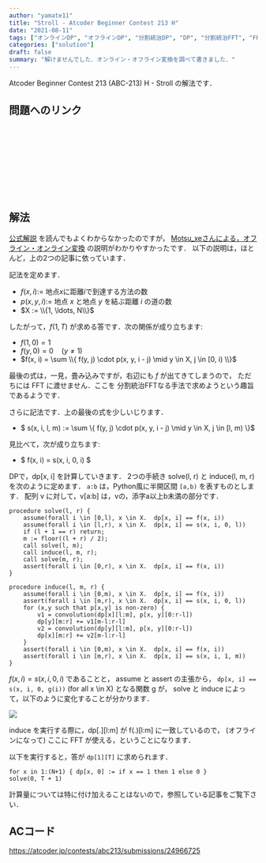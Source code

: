```yaml
---
author: "yamate11"
title: "Stroll - Atcoder Beginner Contest 213 H"
date: "2021-08-11"
tags: ["オンラインDP", "オフラインDP", "分割統治DP", "DP", "分割統治FFT", "FFT"]
categories: ["solution"]
draft: false
summary: "解けませんでした．オンライン・オフライン変換を調べて書きました．"
---
```


Atcoder Beginner Contest 213 (ABC-213) H - Stroll の解法です．

## 問題へのリンク

<div class="iframely-embed"><div class="iframely-responsive" style="height: 140px; padding-bottom: 0;"><a href="https://atcoder.jp/contests/abc213/tasks/abc213_h" data-iframely-url="//cdn.iframe.ly/HurOZMX"></a></div></div><script async src="//cdn.iframe.ly/embed.js" charset="utf-8"></script>

## 解法

[公式解説](https://atcoder.jp/contests/abc213/editorial/2396) 
を読んでもよくわからなかったのですが，
[Motsu_xeさんによる，オフライン・オンライン変換](https://motsu-xe.hatenablog.com/entry/2020/10/13/195949)
の説明がわかりやすかったです．
以下の説明は，ほとんど，上の2つの記事に依っています．


記法を定めます．

* $f(x, i) :=$ 地点$x$に距離$i$で到達する方法の数
* $p(x, y, i) :=$ 地点 $x$ と地点 $y$ を結ぶ距離 $i$ の道の数
* $X := \\{1, \ldots, N\\}$

したがって，$f(1, T)$ が求める答です．次の関係が成り立ちます:

* $f(1, 0) = 1$
* $f(y, 0) = 0\quad(y \neq 1)$
* $f(x, i) = \sum \\{ f(y, j) \cdot p(x, y, i - j) \mid y \in X, j \in [0, i) \\}$

最後の式は，一見，畳み込みですが，右辺にも $f$ が出てきてしまうので，
ただちには FFT に渡せません．ここを
分割統治FFTなる手法で求めようという趣旨であるようです．

さらに記法です．上の最後の式を少しいじります．

* $ s(x, i, l, m) := \sum \\{ f(y, j) \cdot p(x, y, i - j) \mid y \in X, j \in [l, m) \\}$

見比べて，次が成り立ちます:

* $ f(x, i) = s(x, i, 0, i) $

DPで，dp[x, i] を計算していきます．
2つの手続き solve(l, r) と induce(l, m, r) を次のように定めます．
`a:b` は，Python風に半開区間 `[a,b)` を表すものとします．
配列 v に対して，v[a:b] は，vの，添字a以上b未満の部分です．

```
procedure solve(l, r) {
    assume(forall i \in [0,l), x \in X.  dp[x, i] == f(x, i))
    assume(forall i \in [l,r), x \in X.  dp[x, i] == s(x, i, 0, l))
    if (l + 1 == r) return;
    m := floor((l + r) / 2);
    call solve(l, m);
    call induce(l, m, r);
    call solve(m, r);
    assert(forall i \in [0,r), x \in X.  dp[x, i] == f(x, i))
}

procedure induce(l, m, r) {
    assume(forall i \in [0,m), x \in X.  dp[x, i] == f(x, i))
    assert(forall i \in [m,r), x \in X.  dp[x, i] == s(x, i, 0, l))
    for (x,y such that p[x,y] is non-zero) {
        v1 = convolution(dp[x][l:m], p[x, y][0:r-l])
        dp[y][m:r] += v1[m-l:r-l]
        v2 = convolution(dp[y][l:m], p[x, y][0:r-l])
        dp[x][m:r] += v2[m-l:r-l]
    }
    assert(forall i \in [0,m), x \in X.  dp[x, i] == f(x, i))
    assert(forall i \in [m,r), x \in X.  dp[x, i] == s(x, i, 1, m))
}
```

$f(x, i) = s(x, i, 0, i)$ であることと，
assume と assert の主張から，
`dp[x, i] == s(x, i, 0, g(i))` (for all x \in X) となる関数 g が，
solve と induce によって，以下のように変化することが分かります．


<img src="fig1.png">

induce を実行する際に，dp[.][l:m] が f(.)[l:m] に一致しているので，
(オフラインになって)
ここに FFT が使える，ということになります．

以下を実行すると，答が `dp[1][T]` に求められます．

```
for x in 1:(N+1) { dp[x, 0] := if x == 1 then 1 else 0 }
solve(0, T + 1)
```

計算量については特に付け加えることはないので，参照している記事をご覧下さい．

## ACコード

https://atcoder.jp/contests/abc213/submissions/24966725

